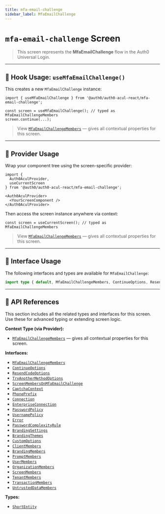 ```yaml
---
title: mfa-email-challenge
sidebar_label: MfaEmailChallenge
---
```


# `mfa-email-challenge` Screen

> This screen represents the **MfaEmailChallenge** flow in the Auth0 Universal Login.

---

## 🔹 Hook Usage: `useMfaEmailChallenge()`

This creates a new `MfaEmailChallenge` instance:

```tsx
import { useMfaEmailChallenge } from '@auth0/auth0-acul-react/mfa-email-challenge';

const screen = useMfaEmailChallenge(); // typed as MfaEmailChallengeMembers
screen.continue(...);
```

> View [`MfaEmailChallengeMembers`](https://auth0.github.io/universal-login/interfaces/Classes.MfaEmailChallengeMembers.html) — gives all contextual properties for this screen.

---

## 🔹 Provider Usage

Wrap your component tree using the screen-specific provider:

```tsx
import {
  Auth0AculProvider,
  useCurrentScreen
} from '@auth0/auth0-acul-react/mfa-email-challenge';

<Auth0AculProvider>
  <YourScreenComponent />
</Auth0AculProvider>
```

Then access the screen instance anywhere via context:

```tsx
const screen = useCurrentScreen(); // typed as MfaEmailChallengeMembers
```
> View [`MfaEmailChallengeMembers`](https://auth0.github.io/universal-login/interfaces/Classes.MfaEmailChallengeMembers.html) — gives all contextual properties for this screen.

---

## 🔹 Interface Usage

The following interfaces and types are available for `MfaEmailChallenge`:

```ts
import type { default, MfaEmailChallengeMembers, ContinueOptions, ResendCodeOptions, TryAnotherMethodOptions, ScreenMembersOnMfaEmailChallenge, CaptchaContext, PhonePrefix, Connection, EnterpriseConnection, PasswordPolicy, UsernamePolicy, Error, PasswordComplexityRule, BrandingSettings, BrandingThemes, CustomOptions, ShortEntity, ClientMembers, BrandingMembers, PromptMembers, UserMembers, OrganizationMembers, ScreenMembers, TenantMembers, TransactionMembers, UntrustedDataMembers } from '@auth0/auth0-acul-react/mfa-email-challenge';
```

---

## 🔸 API References

This section includes all the related types and interfaces for this screen. Use these for advanced typing or extending screen logic.

**Context Type (via Provider):**
- [`MfaEmailChallengeMembers`](https://auth0.github.io/universal-login/interfaces/Classes.MfaEmailChallengeMembers.html) — gives all contextual properties for this screen.

**Interfaces:**
- [`MfaEmailChallengeMembers`](https://auth0.github.io/universal-login/interfaces/Classes.MfaEmailChallengeMembers.html)
- [`ContinueOptions`](https://auth0.github.io/universal-login/interfaces/Classes.ContinueOptions.html)
- [`ResendCodeOptions`](https://auth0.github.io/universal-login/interfaces/Classes.ResendCodeOptions.html)
- [`TryAnotherMethodOptions`](https://auth0.github.io/universal-login/interfaces/Classes.TryAnotherMethodOptions.html)
- [`ScreenMembersOnMfaEmailChallenge`](https://auth0.github.io/universal-login/interfaces/Classes.ScreenMembersOnMfaEmailChallenge.html)
- [`CaptchaContext`](https://auth0.github.io/universal-login/interfaces/Classes.CaptchaContext.html)
- [`PhonePrefix`](https://auth0.github.io/universal-login/interfaces/Classes.PhonePrefix.html)
- [`Connection`](https://auth0.github.io/universal-login/interfaces/Classes.Connection.html)
- [`EnterpriseConnection`](https://auth0.github.io/universal-login/interfaces/Classes.EnterpriseConnection.html)
- [`PasswordPolicy`](https://auth0.github.io/universal-login/interfaces/Classes.PasswordPolicy.html)
- [`UsernamePolicy`](https://auth0.github.io/universal-login/interfaces/Classes.UsernamePolicy.html)
- [`Error`](https://auth0.github.io/universal-login/interfaces/Classes.Error.html)
- [`PasswordComplexityRule`](https://auth0.github.io/universal-login/interfaces/Classes.PasswordComplexityRule.html)
- [`BrandingSettings`](https://auth0.github.io/universal-login/interfaces/Classes.BrandingSettings.html)
- [`BrandingThemes`](https://auth0.github.io/universal-login/interfaces/Classes.BrandingThemes.html)
- [`CustomOptions`](https://auth0.github.io/universal-login/interfaces/Classes.CustomOptions.html)
- [`ClientMembers`](https://auth0.github.io/universal-login/interfaces/Classes.ClientMembers.html)
- [`BrandingMembers`](https://auth0.github.io/universal-login/interfaces/Classes.BrandingMembers.html)
- [`PromptMembers`](https://auth0.github.io/universal-login/interfaces/Classes.PromptMembers.html)
- [`UserMembers`](https://auth0.github.io/universal-login/interfaces/Classes.UserMembers.html)
- [`OrganizationMembers`](https://auth0.github.io/universal-login/interfaces/Classes.OrganizationMembers.html)
- [`ScreenMembers`](https://auth0.github.io/universal-login/interfaces/Classes.ScreenMembers.html)
- [`TenantMembers`](https://auth0.github.io/universal-login/interfaces/Classes.TenantMembers.html)
- [`TransactionMembers`](https://auth0.github.io/universal-login/interfaces/Classes.TransactionMembers.html)
- [`UntrustedDataMembers`](https://auth0.github.io/universal-login/interfaces/Classes.UntrustedDataMembers.html)


**Types:**
- [`ShortEntity`](https://auth0.github.io/universal-login/types/Classes.ShortEntity.html)
